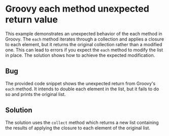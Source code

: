 # Groovy each method unexpected return value
This example demonstrates an unexpected behavior of the each method in Groovy.  The `each` method iterates through a collection and applies a closure to each element, but it returns the original collection rather than a modified one. This can lead to errors if you expect the `each` method to modify the list in place.  The solution shows how to achieve the expected modification.

## Bug
The provided code snippet shows the unexpected return from Groovy's `each` method. It intends to double each element in the list, but it fails to do so and prints the original list.

## Solution
The solution uses the `collect` method which returns a new list containing the results of applying the closure to each element of the original list.